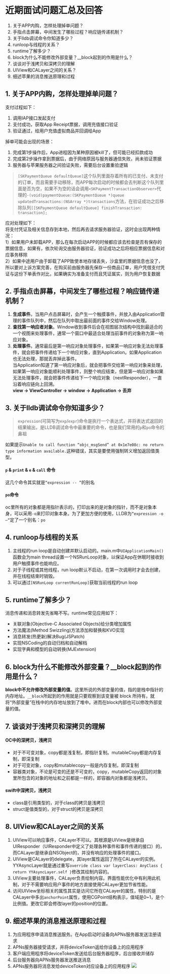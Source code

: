 # 近期面试问题汇总及回答
1. 关于APP内购，怎样处理掉单问题？
2. 手指点击屏幕，中间发生了哪些过程？响应链传递机制？
3. 关于lldb调试命令你知道多少？
4. runloop与线程的关系？
5. runtime了解多少？
6. block为什么不能修改外部变量？__block起到的作用是什么？
7. 谈谈对于浅拷贝和深拷贝的理解
8. UIView和CALayer之间的关系？
9. 细述苹果的消息推送原理和过程


## 1. 关于APP内购，怎样处理掉单问题？
支付过程如下：  
1. 调用IAP接口发起支付  
2. 支付成功，获取App Receipt票据，调用充值接口验证  
3. 验证通过，给用户充值虚拟商品并回调给App  

掉单可能会出现的场景：  
1. 完成第1步操作后，App进程因为某种原因被kill了，但可能已经扣款成功  
2. 完成第2步操作拿到票据后，由于网络原因与服务器通信失败，尚未验证票据  
3. 服务器与苹果服务器之间验证失败，需要后台设置重验逻辑  

> `[SKPaymentQueue defaultQueue]`这个队列里面存着所有的已支付、未支付的订单，而且需要手动移除，而APP每次启动的时候都会去判断这个队列里面是否为空，如果不为空的话会调用`<SKPaymentTransactionObserver>`代理的`-(void)paymentQueue:(SKPaymentQueue *)queue updatedTransactions:(NSArray *)transactions`方法，在验证成功之后移除队列`[[SKPaymentQueue defaultQueue] finishTransaction: transaction];`

应对处理如下：  
将支付凭证及相关信息存到本地，然后再去请求服务器验证，这时会出现两种情况：  
1）如果用户未卸载APP，那么在每次启动APP的时候都应该去检查是否有保存的票据信息，如果有，依次轮询交由服务器验证，验证成功之后将相应票据信息和对应事务移除  
2）如果中途用户由于卸载了APP致使本地存储丢失，沙盒里的票据信息也没了，所以要对上诉方案完善，在购买前由服务器先保存一份商品订单，用户凭借支付凭证与这份下单表作对比，如果确实为准备支付而且凭证属实，则为用户恢复数据



## 2. 手指点击屏幕，中间发生了哪些过程？响应链传递机制？
1. **生成事件**。当用户点击屏幕时，会产生一个触摸事件，并放入由Application管理的事件队列中，然后在队列中取出最前面的事件交给Window处理。
2. **查找第一响应者对象**。Window收到事件后会在视图层次结构中找到最适合的一个视图来处理事件，通常一个窗口中最适合处理当前事件的对象称为第一响应对象。
3. **处理事件**。通常最后是第一响应对象处理事件，如果第一响应对象无法处理事件，就会把事件传递给下一个响应对象，直到Application。如果Application也无法处理，那就丢弃掉此事件。  
当Application知道了第一响应对象后，就会把事件交给第一响应对象来处理，如果第一响应对象能顺利处理事件，则整个响应结束，但是第一响应对象如果无法处理事件，就会把事件传递给下一个响应对象（nextResponder），一直沿着响应链向上回溯。  
**view -> ViewController -> window -> Application -> 丢弃**


## 3. 关于lldb调试命令你知道多少？
> `expression`(可简写为`exp`/`expr`)命令是执行一个表达式，并将表达式返回的结果输出，是LLDB调试命令中最重要的命令，也是我们常用的`p`和`po`命令的鼻祖

如果提示`Unable to call function “objc_msgSend” at 0x1e7e08c: no return type information available.`这种错误，其实是要使用强制转义增加返回值类型。

#### `p` & `print` & `e` & `call` 命令
这几个命令其实就是`“expression -- ”`的别名

#### `po`命令 
oc里所有的对象都是用指针表示的，打印出来的是对象的指针，而不是对象本身，可以采用`-o`来打印对象本身。为了更加方便的使用，LLDB为`“expression -o —“`定了一个别名：`po`


## 4. runloop与线程的关系
1. 主线程的run loop是自动创建并默认启动的。main.m中`UIApplicationMain()`函数会为main thread设置一个NSRunLoop对象，以保证App在休眠时接收到用户触摸事件也能响应。
2. 对于子线程或其他线程，run loop默认不启动，在第一次调用时才会去创建，并在线程结束时销毁。
3. 可以通过`[NSRunLoop currentRunLoop]`获取当前线程的run loop

## 5. runtime了解多少？
消息传递和消息转发先省略不写。runtime常见应用如下：

* 关联对象(Objective-C Associated Objects)给分类增加属性
* 方法魔法(Method Swizzling)方法添加和替换和KVO实现
* 消息转发(热更新)解决Bug(JSPatch)
* 实现NSCoding的自动归档和自动解档
* 实现字典和模型的自动转换(MJExtension)

## 6. block为什么不能修改外部变量？__block起到的作用是什么？
**block中不允许修改外部变量的值**。这里所说的外部变量的值，指的是栈中指针的内存地址。`__block`所起到的作用就是只要观察到该变量被 block 所持有，就将“外部变量”在栈中的内存地址放到了堆中。进而在block内部也可以修改外部变量的值。

## 7. 谈谈对于浅拷贝和深拷贝的理解
#### OC中的深拷贝，浅拷贝
* 对于不可变对象，copy都是浅复制，即指针复制。mutableCopy都是内存复制，即深复制 
* 对于可变对象，copy和mutablecopy一般是内存复制，即深复制 
* 容器类对象，不论是可变的还是不可变的，copy，mutableCopy返回的对象里所包含的对象的地址和之前都是一样的，即容器内对象都是浅拷贝。

#### swift中深拷贝，浅拷贝
* class是引用类型的，对于class的拷贝是浅拷贝
* struct是值类型的，对于struct的拷贝是深拷贝

## 8. UIView和CALayer之间的关系
1. UIView可以响应事件，CALayer不可以。其根源是UIView是继承自UIResponder（UIResponder中定义了处理各种事件和事件传递的接口）的，而CALayer是继承自NSObject的，并没有响应的处理事件的接口。
2. UIView是CALayer的delegate，其layer属性返回了所在CALayer的实例。YYAsyncLayer就是通过重写`override class var layerClass: AnyClass {
        return YYAsyncLayer.self
    }`修改其绘制内容的。
3. UIView主要处理事件，CALayer负责绘制内容。界面性能优化中有利用此机制，对于不需要响应用户事件的地方直接使用CALayer更加节省性能。
4. 访问UIView坐标相关的属性其实是访问它所在CALayer的属性，特别的是CALayer中多出`anchorPoint`属性，使用CGPoint结构表示，值域是0~1，是个比例值。更改它即会修改layer的position的位置。


## 9. 细述苹果的消息推送原理和过程
1. 为应用程序申请消息推送服务。在App启动时设备向APNs服务器发送注册请求
2. APNs服务器接受请求，并将deviceToken返给你设备上的应用程序
3. 客户端应用程序将deviceToken发送给后台服务器程序，后台接收并储存
4. 后台服务器向APNs服务器发送推送消息
5. APNs服务器将消息发给deviceToken对应设备上的应用程序
![](https://upload-images.jianshu.io/upload_images/1340708-47499ef73a24d52f.png?imageMogr2/auto-orient/strip%7CimageView2/2/w/1000)